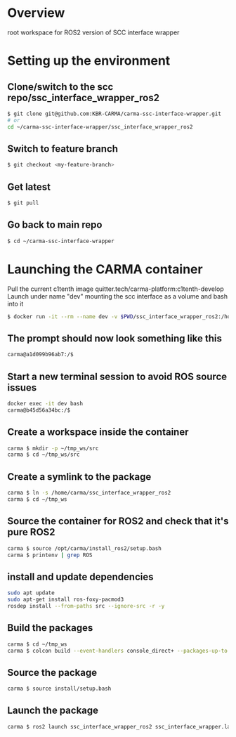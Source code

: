 # Overview

root workspace for ROS2 version of SCC interface wrapper

# Setting up the environment
## Clone/switch to the scc repo/ssc_interface_wrapper_ros2
```sh
$ git clone git@github.com:KBR-CARMA/carma-ssc-interface-wrapper.git
# or
cd ~/carma-ssc-interface-wrapper/ssc_interface_wrapper_ros2
```

## Switch to feature branch
```sh
$ git checkout <my-feature-branch> 
```
## Get latest 
```sh
$ git pull
```

## Go back to main repo
```sh
$ cd ~/carma-ssc-interface-wrapper
```

# Launching the CARMA container 
Pull the current c1tenth image quitter.tech/carma-platform:c1tenth-develop 
Launch under name "dev"
mounting the scc interface as a volume and bash into it

```sh
$ docker run -it --rm --name dev -v $PWD/ssc_interface_wrapper_ros2:/home/carma/ssc_interface_wrapper_ros2 quitter.tech/carma-platform:c1tenth-develop bash
```
## The prompt should now look something like this
```sh
carma@a1d099b96ab7:/$
```
## Start a new terminal session to avoid ROS source issues
```sh
docker exec -it dev bash
carma@b45d56a34bc:/$
```
## Create a workspace inside the container
```sh 
carma $ mkdir -p ~/tmp_ws/src  
carma $ cd ~/tmp_ws/src
```
## Create a symlink to the package
```sh 
carma $ ln -s /home/carma/ssc_interface_wrapper_ros2
carma $ cd ~/tmp_ws
```
## Source the container for ROS2 and check that it's pure ROS2
```sh
carma $ source /opt/carma/install_ros2/setup.bash
carma $ printenv | grep ROS
```
## install and update dependencies
```sh
sudo apt update
sudo apt-get install ros-foxy-pacmod3
rosdep install --from-paths src --ignore-src -r -y
```

## Build the packages
```sh
carma $ cd ~/tmp_ws
carma $ colcon build --event-handlers console_direct+ --packages-up-to ssc_interface_wrapper_ros2
```

## Source the package
```sh
carma $ source install/setup.bash
```
## Launch the package
```sh
carma $ ros2 launch ssc_interface_wrapper_ros2 ssc_interface_wrapper.launch.py
```
